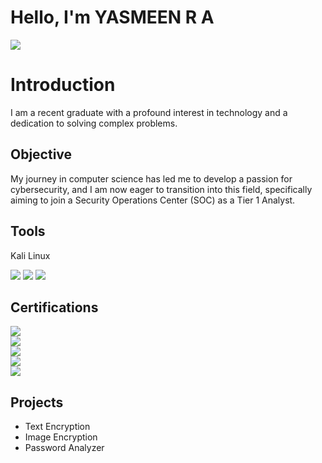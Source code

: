 # Hello, I'm YASMEEN R A
<a href="https://linkedin.com/in/yasmeenra"><img src="https://img.shields.io/badge/-LinkedIn-0072b1?&style=for-the-badge&logo=linkedin&logoColor=white" /></a>


# Introduction
I am a recent graduate with a profound interest in technology and a dedication to solving complex problems.

## Objective 
My journey in computer science has led me to develop a passion for cybersecurity, and I am now eager to transition into this field, specifically aiming to join a Security Operations Center (SOC) as a Tier 1 Analyst.


## Tools
Kali Linux 
<div><img src="https://img.shields.io/badge/-Kali%20Linux%20Tool-FF0000?&style=for-the-badge&logo=kalilinux https://www.kali.org/"/>
       <img src="https://img.shields.io/badge/-Metasploit%20Tool-FF0000?&style=for-the-badge&logo=metasploit https://www.metasploit.com/"/>
       <img src="https://img.shields.io/badge/-Nmap%20Tool-FF0000?&style=for-the-badge&logo=nmap https://nmap.org/"/>
</div>


## Certifications
<div><img src="https://img.shields.io/badge/-Cisco%20Introduction%20to%20Cybersecurity%20Course-FF0000?&style=for-the-badge https://www.cisco.com/c/en/us/products/security/intro-cybersecurity/index.html/">
</div>
<div>
  <a href="https://www.pinnaclelabs.io/">
    <img src="https://img.shields.io/badge/-Pinnacle%20Labs%20Cybersecurity Course-FF0000?style=for-the-badge" />
  </a>
</div>
<div>
  <a href="https://www.netacad.com/courses/getting-started-cisco-packet -tracer/">
    <img src="https://img.shields.io/badge/-Getting%20Started%20with%20Cisco%20Packet%20Tracer-007bff?style=for-the-badge" />
  </a>
</div>
<div>
  <a href="https://www.coursera.org/account/accomplishments/certificate/[Your Certificate ID]">
    <img src="https://img.shields.io/badge/-IBM%20Cybersecurity%20Fundamentals-007bff?style=for-the-badge" />
  </a>
</div>
<div>
  <a href="https://www.infosys.com/training/learning -platform/learning-platform.html">
    <img src="https://img.shields.io/badge/-Infosys%20Hands%20on%20Web%20Penetration%20Testing%20with%20Kali%20Linux-007bff?style=for-the-badge" />
  </a>
</div>

</div>

## Projects
- Text Encryption
- Image Encryption
- Password Analyzer

